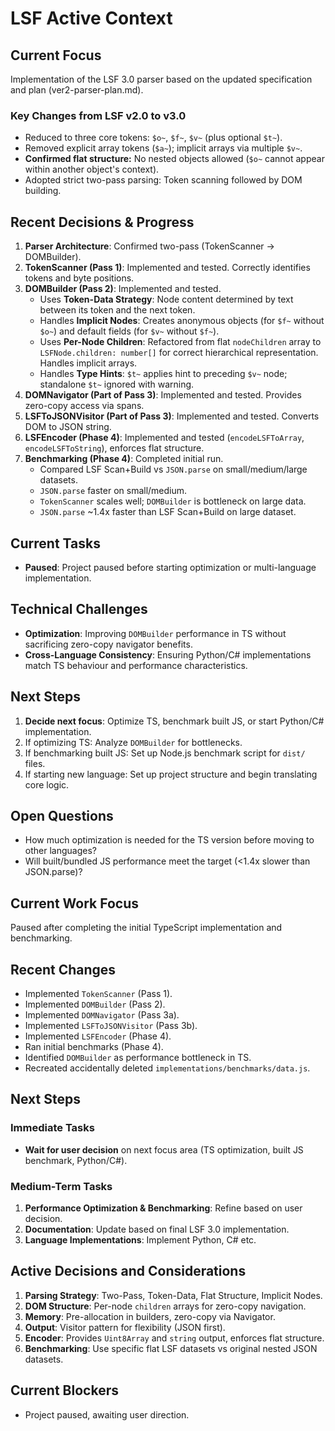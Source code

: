 # LSF Active Context

## Current Focus
Implementation of the LSF 3.0 parser based on the updated specification and plan (ver2-parser-plan.md).

### Key Changes from LSF v2.0 to v3.0
- Reduced to three core tokens: `$o~`, `$f~`, `$v~` (plus optional `$t~`).
- Removed explicit array tokens (`$a~`); implicit arrays via multiple `$v~`.
- **Confirmed flat structure:** No nested objects allowed (`$o~` cannot appear within another object's context).
- Adopted strict two-pass parsing: Token scanning followed by DOM building.

## Recent Decisions & Progress
1.  **Parser Architecture**: Confirmed two-pass (TokenScanner -> DOMBuilder).
2.  **TokenScanner (Pass 1)**: Implemented and tested. Correctly identifies tokens and byte positions.
3.  **DOMBuilder (Pass 2)**: Implemented and tested.
    *   Uses **Token-Data Strategy**: Node content determined by text between its token and the next token.
    *   Handles **Implicit Nodes**: Creates anonymous objects (for `$f~` without `$o~`) and default fields (for `$v~` without `$f~`).
    *   Uses **Per-Node Children**: Refactored from flat `nodeChildren` array to `LSFNode.children: number[]` for correct hierarchical representation. Handles implicit arrays.
    *   Handles **Type Hints**: `$t~` applies hint to preceding `$v~` node; standalone `$t~` ignored with warning.
4.  **DOMNavigator (Part of Pass 3)**: Implemented and tested. Provides zero-copy access via spans.
5.  **LSFToJSONVisitor (Part of Pass 3)**: Implemented and tested. Converts DOM to JSON string.
6.  **LSFEncoder (Phase 4)**: Implemented and tested (`encodeLSFToArray`, `encodeLSFToString`), enforces flat structure.
7.  **Benchmarking (Phase 4)**: Completed initial run.
    *   Compared LSF Scan+Build vs `JSON.parse` on small/medium/large datasets.
    *   `JSON.parse` faster on small/medium.
    *   `TokenScanner` scales well; `DOMBuilder` is bottleneck on large data.
    *   `JSON.parse` ~1.4x faster than LSF Scan+Build on large dataset.

## Current Tasks
- **Paused**: Project paused before starting optimization or multi-language implementation.

## Technical Challenges
- **Optimization**: Improving `DOMBuilder` performance in TS without sacrificing zero-copy navigator benefits.
- **Cross-Language Consistency**: Ensuring Python/C# implementations match TS behaviour and performance characteristics.

## Next Steps
1.  **Decide next focus**: Optimize TS, benchmark built JS, or start Python/C# implementation.
2.  If optimizing TS: Analyze `DOMBuilder` for bottlenecks.
3.  If benchmarking built JS: Set up Node.js benchmark script for `dist/` files.
4.  If starting new language: Set up project structure and begin translating core logic.

## Open Questions
- How much optimization is needed for the TS version before moving to other languages?
- Will built/bundled JS performance meet the target (<1.4x slower than JSON.parse)?

## Current Work Focus
Paused after completing the initial TypeScript implementation and benchmarking.

## Recent Changes
- Implemented `TokenScanner` (Pass 1).
- Implemented `DOMBuilder` (Pass 2).
- Implemented `DOMNavigator` (Pass 3a).
- Implemented `LSFToJSONVisitor` (Pass 3b).
- Implemented `LSFEncoder` (Phase 4).
- Ran initial benchmarks (Phase 4).
- Identified `DOMBuilder` as performance bottleneck in TS.
- Recreated accidentally deleted `implementations/benchmarks/data.js`.

## Next Steps

### Immediate Tasks
- **Wait for user decision** on next focus area (TS optimization, built JS benchmark, Python/C#).

### Medium-Term Tasks
1.  **Performance Optimization & Benchmarking**: Refine based on user decision.
2.  **Documentation**: Update based on final LSF 3.0 implementation.
3.  **Language Implementations**: Implement Python, C# etc.

## Active Decisions and Considerations
1.  **Parsing Strategy**: Two-Pass, Token-Data, Flat Structure, Implicit Nodes.
2.  **DOM Structure**: Per-node `children` arrays for zero-copy navigation.
3.  **Memory**: Pre-allocation in builders, zero-copy via Navigator.
4.  **Output**: Visitor pattern for flexibility (JSON first).
5.  **Encoder**: Provides `Uint8Array` and `string` output, enforces flat structure.
6.  **Benchmarking**: Use specific flat LSF datasets vs original nested JSON datasets.

## Current Blockers
- Project paused, awaiting user direction. 